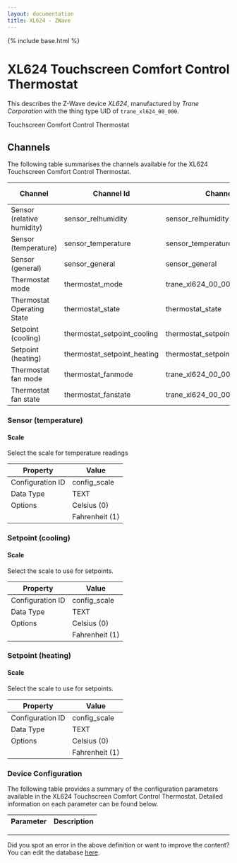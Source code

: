 ```yaml
---
layout: documentation
title: XL624 - ZWave
---
```


{% include base.html %}

# XL624 Touchscreen Comfort Control Thermostat

This describes the Z-Wave device *XL624*, manufactured by *Trane Corporation* with the thing type UID of ```trane_xl624_00_000```. 

Touchscreen Comfort Control Thermostat


## Channels
The following table summarises the channels available for the XL624 Touchscreen Comfort Control Thermostat.

| Channel | Channel Id | Channel Type UID | Category | Item Type |
|---------|------------|------------------|----------|-----------|
| Sensor (relative humidity) | sensor_relhumidity | sensor_relhumidity | Humidity | Number |
| Sensor (temperature) | sensor_temperature | sensor_temperature | Temperature | Number |
| Sensor (general) | sensor_general | sensor_general |  | Number |
| Thermostat mode | thermostat_mode | trane_xl624_00_000_thermostat_mode | Temperature | Number |
| Thermostat Operating State | thermostat_state | thermostat_state | Temperature | Number |
| Setpoint (cooling) | thermostat_setpoint_cooling | thermostat_setpoint | Temperature | Number |
| Setpoint (heating) | thermostat_setpoint_heating | thermostat_setpoint | Temperature | Number |
| Thermostat fan mode | thermostat_fanmode | trane_xl624_00_000_thermostat_fanmode | Temperature | Number |
| Thermostat fan state | thermostat_fanstate | trane_xl624_00_000_thermostat_fanstate | Temperature | Number |


### Sensor (temperature)

#### Scale

Select the scale for temperature readings


| Property         | Value    |
|------------------|----------|
| Configuration ID | config_scale |
| Data Type        | TEXT || Default Value | 0 |
| Options | Celsius (0) |
|  | Fahrenheit (1) |


### Setpoint (cooling)

#### Scale

Select the scale to use for setpoints.


| Property         | Value    |
|------------------|----------|
| Configuration ID | config_scale |
| Data Type        | TEXT || Default Value | 0 |
| Options | Celsius (0) |
|  | Fahrenheit (1) |


### Setpoint (heating)

#### Scale

Select the scale to use for setpoints.


| Property         | Value    |
|------------------|----------|
| Configuration ID | config_scale |
| Data Type        | TEXT || Default Value | 0 |
| Options | Celsius (0) |
|  | Fahrenheit (1) |


### Device Configuration
The following table provides a summary of the configuration parameters available in the XL624 Touchscreen Comfort Control Thermostat.
Detailed information on each parameter can be found below.

| Parameter   | Description |
|-------------|-------------|


---

Did you spot an error in the above definition or want to improve the content?
You can edit the database [here](http://www.cd-jackson.com/index.php/zwave/zwave-device-database/zwave-device-list/devicesummary/282).
